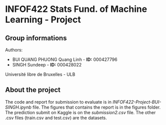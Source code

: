 # INFOF422 Stats Fund. of Machine Learning - Project 

## Group informations 
Authors: 
- BUI QUANG PHUONG Quang Linh - <b>ID:</b> 000427796<br />
- SINGH Sundeep - <b>ID:</b> 000428022

Université libre de Bruxelles - ULB <br />

## About the project 
The code and report for submission to evaluate is in <i>INFOF422-Project-BUI-SINGH.ipynb</i> file. The figures that contains the report is in the figures folder. The prediction submit on Kaggle is on the <i>submission2.csv</i> file. The other .csv files (train.csv and test.csv) are the datasets.
